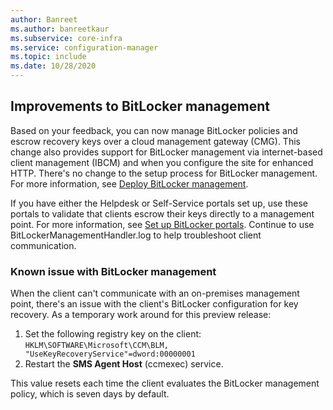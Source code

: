 ```yaml
---
author: Banreet
ms.author: banreetkaur
ms.subservice: core-infra
ms.service: configuration-manager
ms.topic: include
ms.date: 10/28/2020
---
```


## <a name="bkmk_blmcmg"></a> Improvements to BitLocker management

<!--6979223-->

Based on your feedback, you can now manage BitLocker policies and escrow recovery keys over a cloud management gateway (CMG). This change also provides support for BitLocker management via internet-based client management (IBCM) and when you configure the site for enhanced HTTP. There's no change to the setup process for BitLocker management. For more information, see [Deploy BitLocker management](../../../../../protect/deploy-use/bitlocker/deploy-management-agent.md).

If you have either the Helpdesk or Self-Service portals set up, use these portals to validate that clients escrow their keys directly to a management point. For more information, see [Set up BitLocker portals](../../../../../protect/deploy-use/bitlocker/setup-websites.md). Continue to use BitLockerManagementHandler.log to help troubleshoot client communication.

### Known issue with BitLocker management

<!-- 8684168 -->

When the client can't communicate with an on-premises management point, there's an issue with the client's BitLocker configuration for key recovery. As a temporary work around for this preview release:

1. Set the following registry key on the client: `HKLM\SOFTWARE\Microsoft\CCM\BLM, "UseKeyRecoveryService"=dword:00000001`
1. Restart the **SMS Agent Host** (ccmexec) service.

This value resets each time the client evaluates the BitLocker management policy, which is seven days by default.
